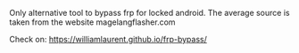 Only alternative tool to bypass frp for locked android.  The average source is taken from the website magelangflasher.com

Check on: https://williamlaurent.github.io/frp-bypass/
